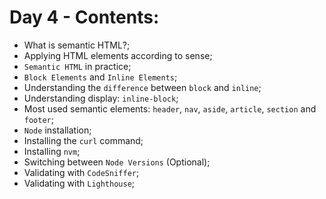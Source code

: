 # Day 4 - Contents: 

* What is semantic HTML?; 
* Applying HTML elements according to sense; 
* `Semantic HTML` in practice; 
* `Block Elements` and `Inline Elements`; 
* Understanding the `difference` between `block` and `inline`; 
* Understanding display: `inline-block`; 
* Most used semantic elements: `header`, `nav`, `aside`, `article`, `section` and `footer`; 
* `Node` installation; 
* Installing the `curl` command; 
* Installing `nvm`; 
* Switching between `Node Versions` (Optional); 
* Validating with `CodeSniffer`; 
* Validating with `Lighthouse`; 
